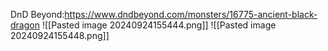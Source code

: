 DnD Beyond:https://www.dndbeyond.com/monsters/16775-ancient-black-dragon
![[Pasted image 20240924155444.png]]
![[Pasted image 20240924155448.png]]